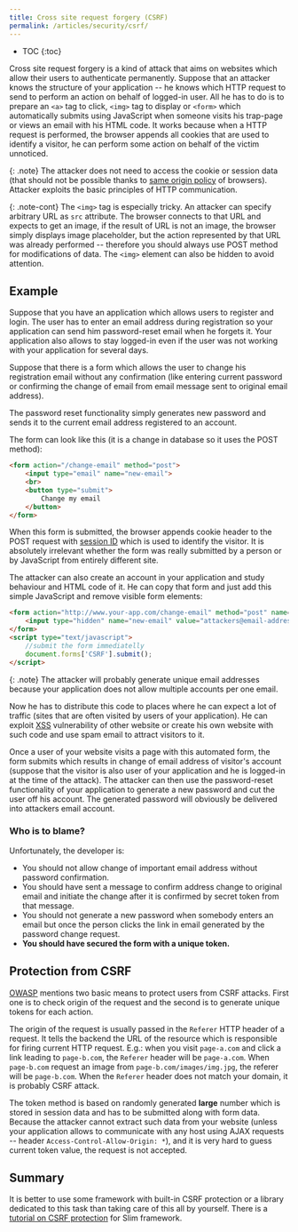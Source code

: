 ```yaml
---
title: Cross site request forgery (CSRF)
permalink: /articles/security/csrf/
---
```


* TOC
{:toc}

Cross site request forgery is a kind of attack that aims on websites which allow their users to authenticate
permanently. Suppose that an attacker knows the structure of your application -- he knows which HTTP
request to send to perform an action on behalf of logged-in user. All he has to do is to prepare an `<a>` tag to click,
`<img>` tag to display or `<form>` which automatically submits using JavaScript when someone visits his trap-page or
views an email with his HTML code. It works because when a HTTP request is performed, the browser appends all cookies that
are used to identify a visitor, he can perform some action on behalf of the victim unnoticed.

{: .note}
The attacker does not need to access the cookie or session data (that should not be possible thanks to
[same origin policy](https://en.wikipedia.org/wiki/Same-origin_policy) of browsers). Attacker exploits the basic
principles of HTTP communication.

{: .note-cont}
The `<img>` tag is especially tricky. An attacker can specify arbitrary URL as `src` attribute. The browser
connects to that URL and expects to get an image, if the result of URL is not an image, the browser simply displays
image placeholder, but the action represented by that URL was already performed -- therefore you should always use POST
method for modifications of data. The `<img>` element can also be hidden to avoid attention.

## Example
Suppose that you have an application which allows users to register and login. The user has to enter an email address
during registration so your application can send him password-reset email when he forgets it. Your application also
allows to stay logged-in even if the user was not working with your application for several days.

Suppose that there is a form which allows the user to change his registration email without any confirmation (like
entering current password or confirming the change of email from email message sent to original email address).

The password reset functionality simply generates new password and sends it to the current email address registered
to an account.

The form can look like this (it is a change in database so it uses the POST method):

~~~ html
<form action="/change-email" method="post">
    <input type="email" name="new-email">
    <br>
    <button type="submit">
        Change my email
    </button>
</form> 
~~~

When this form is submitted, the browser appends cookie header to the POST request with [session ID](/articles/cookies-sessions/)
which is used to identify the visitor. It is absolutely irrelevant whether the form was really submitted by a person
or by JavaScript from entirely different site.

The attacker can also create an account in your application and study behaviour and HTML code of it. He can copy that
form and just add this simple JavaScript and remove visible form elements:

~~~ html
<form action="http://www.your-app.com/change-email" method="post" name="CSRF">
    <input type="hidden" name="new-email" value="attackers@email-address.com">
</form>
<script type="text/javascript">
    //submit the form immediatelly
    document.forms['CSRF'].submit();
</script>
~~~

{: .note}
The attacker will probably generate unique email addresses because your application does not allow multiple accounts
per one email.

Now he has to distribute this code to places where he can expect a lot of traffic (sites that are often visited by
users of your application). He can exploit [XSS](/articles/security/xss/) vulnerability of other website or
create his own website with such code and use spam email to attract visitors to it.

Once a user of your website visits a page with this automated form, the form submits which results in change of
email address of visitor's account (suppose that the visitor is also user of your application and he is logged-in
at the time of the attack). The attacker can then use the password-reset functionality of your application to
generate a new password and cut the user off his account. The generated password will obviously be delivered into
attackers email account.

### Who is to blame?
Unfortunately, the developer is:

- You should not allow change of important email address without password confirmation.
- You should have sent a message to confirm address change to original email and initiate the change after it is
  confirmed by secret token from that message.
- You should not generate a new password when somebody enters an email but once the person clicks the link in email
  generated by the password change request.
- **You should have secured the form with a unique token.**

## Protection from CSRF
[OWASP](https://www.owasp.org/index.php/Cross-Site_Request_Forgery_%28CSRF%29_Prevention_Cheat_Sheet) mentions
two basic means to protect users from CSRF attacks. First one is to check origin of the request and the second
is to generate unique tokens for each action.

The origin of the request is usually passed in the `Referer` HTTP header of a request. It tells the backend the URL
of the resource which is responsible for firing current HTTP request. E.g.: when you visit `page-a.com` and click
a link leading to `page-b.com`, the `Referer` header will be `page-a.com`. When `page-b.com` request an image
from `page-b.com/images/img.jpg`, the referer will be `page-b.com`. When the `Referer` header does not match your
domain, it is probably CSRF attack.

The token method is based on randomly generated **large** number which is stored in session data and has to be
submitted along with form data. Because the attacker cannot extract such data from your website (unless your
application allows to communicate with any host using AJAX requests -- header `Access-Control-Allow-Origin: *`), and
it is very hard to guess current token value, the request is not accepted.

## Summary
It is better to use some framework with built-in CSRF protection or a library dedicated to this task than taking care
of this all by yourself. There is a [tutorial on CSRF protection](https://www.slimframework.com/docs/v3/features/csrf.html)
for Slim framework.